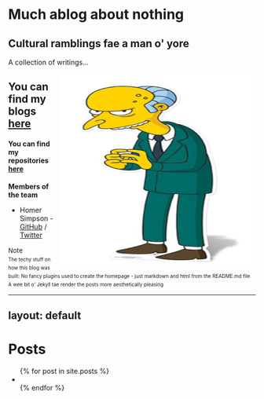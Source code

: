 # Much ablog about nothing
## Cultural ramblings fae a man o' yore

A collection of writings... 

<!-- comments out the code -->
<!-- the below code places the image using default markdown settings
<!-- ![Team Logo](/images/Homer_Simpson.png) -->

<!-- <img align="right" width="400" height="400" src="/images/Homer_Simpson.png"> --->

<img align="right" width="400" height="400" src="/images/excellent.jpg">

## You can find my blogs [here](https://cagenic.github.io/blog)
#### You can find my repositories [here](https://github.com/cagenic?tab=repositories)

**Members of the team**  

* Homer Simpson - [GitHub](https://github.com/username) / [Twitter](https://twitter.com/homerjsimpson)

<font size = 2> Note<br></font>
<font size = "1"> The techy stuff on how this blog was built: No fancy plugins used to create the homepage - just markdown and html from the README.md file<br>A wee bit o' Jekyll tae render the posts more aesthetically pleasing </font>

---
layout: default
---
<div class="home">
  <h1 class="page-heading">Posts</h1>
  <ul class="post-list">
    {% for post in site.posts %}
      <li>
        <a class="post-link" href="{ { post.url | prepend: site.baseurl }}"></a>
      </li>
    {% endfor %}
  </ul>
</div>
